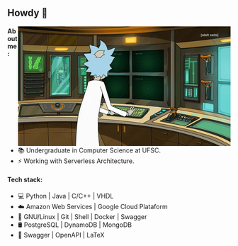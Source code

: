 ## Howdy :metal:

<img align="right" alt="GIF" src="https://github.com/darshan-jain/darshan-jain/blob/master/rick.gif" />

#### About me:
- 📚 Undergraduate in Computer Science at UFSC.
- ⚡ Working with Serverless Architecture.

#### Tech stack:
- 💻 Python | Java | C/C++ | VHDL
- ☁️ Amazon Web Services | Google Cloud Plataform
- 🧰 GNU/Linux | Git | Shell | Docker | Swagger 
- 🛢 PostgreSQL | DynamoDB | MongoDB
- 📝 Swagger | OpenAPI | LaTeX
